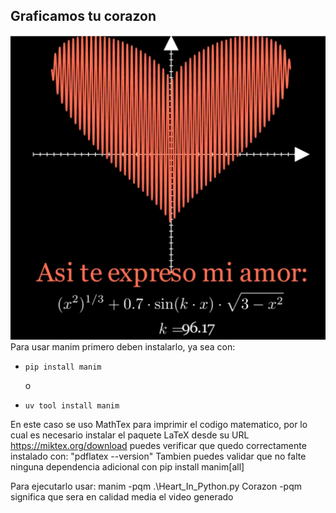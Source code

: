 ## Graficamos tu corazon ##
![Ejemplo](https://github.com/vhngroup/heart_python/blob/main/image/image.png)
Para usar manim primero deben instalarlo, ya sea con:
*     pip install manim
     o
*     uv tool install manim

En este caso se uso MathTex para imprimir el codigo matematico, por lo cual es necesario instalar el paquete LaTeX
desde su URL https://miktex.org/download puedes verificar que quedo correctamente instalado con: "pdflatex --version"
Tambien puedes validar que no falte ninguna dependencia adicional con pip install manim[all]

Para ejecutarlo usar: manim -pqm .\Heart_In_Python.py Corazon
-pqm significa que sera en calidad media el video generado
